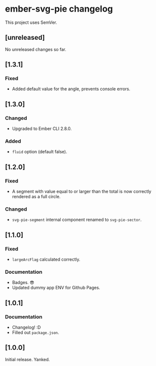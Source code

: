 # ember-svg-pie changelog

This project uses SemVer.


## [unreleased]

No unreleased changes so far.



## [1.3.1]

### Fixed
- Added default value for the angle, prevents console errors.



## [1.3.0]

### Changed
- Upgraded to Ember CLI 2.8.0.

### Added
- `fluid` option (default false).



## [1.2.0]

### Fixed
- A segment with value equal to or larger than the total is now correctly rendered as a full circle.

### Changed
- `svg-pie-segment` internal component renamed to `svg-pie-sector`.



## [1.1.0]

### Fixed
- `largeArcFlag` calculated correctly.

### Documentation
- Badges. :sunglasses:
- Updated dummy app ENV for Github Pages.


## [1.0.1]

### Documentation
- Changelog! :D
- Filled out `package.json`.


## [1.0.0]

Initial release. Yanked.
